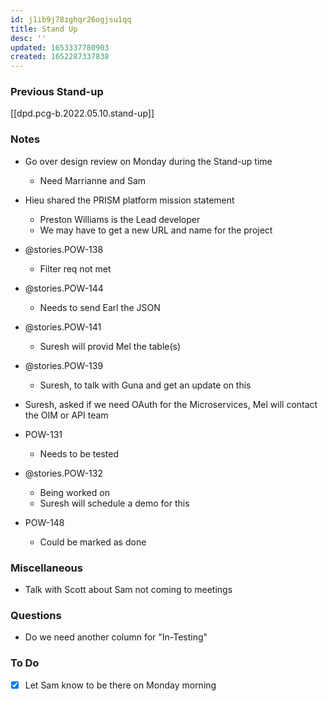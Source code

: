 ```yaml
---
id: j1ib9j78zghqr26ogjsu1qq
title: Stand Up
desc: ''
updated: 1653337780903
created: 1652287337838
---
```


### Previous Stand-up
[[dpd.pcg-b.2022.05.10.stand-up]]

### Notes
- Go over design review on Monday during the Stand-up time
  - Need Marrianne and Sam
- Hieu shared the PRISM platform mission statement
  - Preston Williams is the Lead developer
  - We may have to get a new URL and name for the project

- @stories.POW-138

  - Filter req not met
- @stories.POW-144

  - Needs to send Earl the JSON
- @stories.POW-141

  - Suresh will provid Mel the table(s)
- @stories.POW-139

  - Suresh, to talk with Guna and get an update on this


- Suresh, asked if we need OAuth for the Microservices, Mel will contact the OIM or API team

- POW-131
  - Needs to be tested
- @stories.POW-132
  - Being worked on
  - Suresh will schedule a demo for this
- POW-148
  - Could be marked as done

### Miscellaneous
- Talk with Scott about Sam not coming to meetings

### Questions
- Do we need another column for "In-Testing"

### To Do
- [x] Let Sam know to be there on Monday morning

